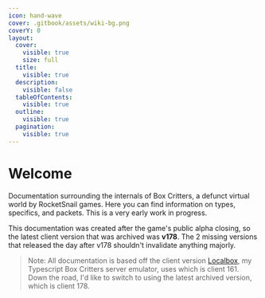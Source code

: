 ```yaml
---
icon: hand-wave
cover: .gitbook/assets/wiki-bg.png
coverY: 0
layout:
  cover:
    visible: true
    size: full
  title:
    visible: true
  description:
    visible: false
  tableOfContents:
    visible: true
  outline:
    visible: true
  pagination:
    visible: true
---
```


# Welcome

Documentation surrounding the internals of Box Critters, a defunct virtual world by RocketSnail games. Here you can find information on types, specifics, and packets. This is a very early work in progress.

This documentation was created after the game's public alpha closing, so the latest client version that was archived was **v178**. The 2 missing versions that released the day after v178 shouldn't invalidate anything majorly.

> Note: All documentation is based off the client version [Localbox](https://github.com/Box-Critters-Localbox/Localbox), my Typescript Box Critters server emulator, uses which is client 161. Down the road, I'd like to switch to using the latest archived version, which is client 178.
